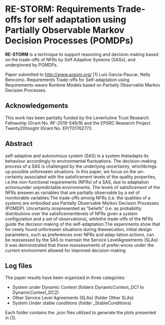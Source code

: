# RE-STORM: **Re**quirement**s** Trade-offs for self adaptation using Partially **O**bse**r**vable **M**arkov Decision Processes (POMDPs)

**RE-STORM** is a technique to support reasoning and decision making based on the trade-offs of NFRs by Self Adaptive Systems (SASs), and underpinned by POMDPs.

Paper submitted to http://www.sosym.org/ 
[1] Luis Garcia-Paucar, Nelly Bencomo. Requirements Trade-offs for Self-adaptation using Requirements-aware Runtime Models based on Partially Observable Markov Decision Processes.

## Acknowledgements 

This work has been partially funded by the Leverhulme Trust Research Fellowship (Grant No. RF-2019-548/9) and the EPSRC
Research Project Twenty20Insight (Grant No. EP/T017627/1).


## Abstract  

self-adaptive  and  autonomous  system  (SAS)  is  a  system  thatadapts its behaviour accordingly to environmental fluctuations. The decision-making process of a SAS is challenged by the underlying uncertainty, whichbrings up possible unforeseen situations. In this paper, we focus on the un-certainty associated with the satisficement levels of the quality properties, i.e.the non-functional requirements (NFRs) of a SAS, due to adaptation actionsunder unpredictable environments. The levels of satisficement of the NFRs areseen as variables that are partially observable by a set of monitorable variables.The trade-offs among NFRs (i.e. the qualities of a system) are embodied asa Partially Observable Markov Decision Processes (POMDP). Uncertainty isrepresented as “beliefs” (i.e. as probability distributions over the satisficementlevels of NFRs given a system configuration and a set of observations), whilethe trade-offs of the NFRs guide the decision making of the self-adaptation.The experiments show that for newly found unforeseen situations during theexecution, initial design parameters, such as preferences over NFRs and adap-tation  actions,  can  be  reassessed  by  the  SAS  to  maintain  the  Service  LevelAgreements (SLAs). It was demonstrated that these reassessments of prefer-ences under the current environment allowed for improved decision-making

 ## Log files
The paper results have been organized in three categories:

* System under Dynamic Context (folders DynamicContext_DC1 to DynamicContext_DC2)
* Other Service Level Agreements (SLAs) (folder Other SLAs)
* System Under stable conditions (folder _StableConditions)

Each folder contains the .json files utilized to generate the plots presented in [1]. 

